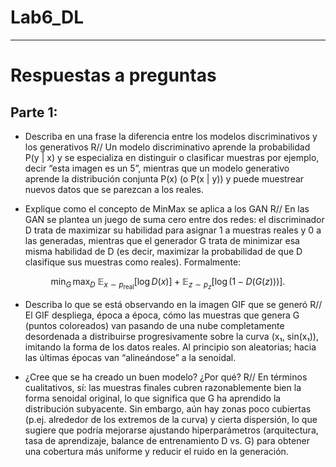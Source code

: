 # Lab6_DL

---

# Respuestas a preguntas

## Parte 1:

- Describa en una frase la diferencia entre los modelos discriminativos y los generativos
  R// Un modelo discriminativo aprende la probabilidad P(y | x) y se especializa en distinguir o clasificar muestras por ejemplo, decir “esta imagen es un 5”, mientras que un modelo generativo aprende la distribución conjunta P(x) (o P(x | y)) y puede muestrear nuevos datos que se parezcan a los reales.

  
- Explique como el concepto de MinMax se aplica a los GAN
  R// En las GAN se plantea un juego de suma cero entre dos redes: el discriminador D trata de maximizar su habilidad para asignar 1 a muestras reales y 0 a las generadas, mientras que el generador G trata de minimizar esa misma habilidad de D (es decir, maximizar la probabilidad de que D clasifique sus muestras como reales).
  Formalmente:
  
$$
\min_{G}\,\max_{D}\; 
\mathbb{E}_{x \sim p_{\mathrm{real}}}\bigl[\log D(x)\bigr]
\;+\;
\mathbb{E}_{z \sim p_{z}}\bigl[\log\bigl(1 - D(G(z))\bigr)\bigr].
$$

  
- Describa lo que se está observando en la imagen GIF que se generó
  R// El GIF despliega, época a época, cómo las muestras que genera G (puntos coloreados) van pasando de una nube completamente desordenada a distribuirse progresivamente sobre la curva (x₁, sin(x₁)), imitando la forma de los datos reales. Al principio son aleatorias; hacia las últimas épocas van “alineándose” a la senoidal.

  
- ¿Cree que se ha creado un buen modelo? ¿Por qué?
  R// En términos cualitativos, sí: las muestras finales cubren razonablemente bien la forma senoidal original, lo que significa que G ha aprendido la distribución subyacente.
  Sin embargo, aún hay zonas poco cubiertas (p.ej. alrededor de los extremos de la curva) y cierta dispersión, lo que sugiere que podría mejorarse ajustando hiperparámetros (arquitectura, tasa de aprendizaje, balance de entrenamiento D vs. G) para obtener una cobertura más uniforme y reducir el ruido en la generación.
